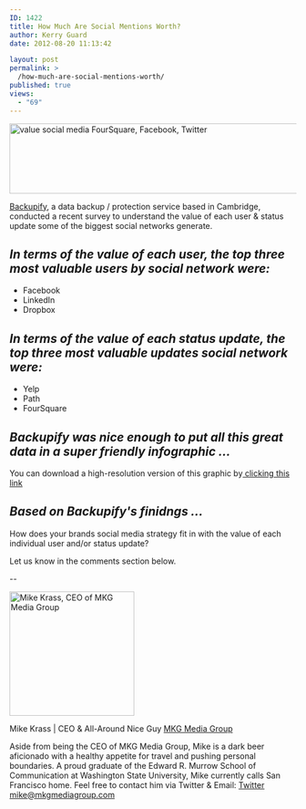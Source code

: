 ```yaml
---
ID: 1422
title: How Much Are Social Mentions Worth?
author: Kerry Guard
date: 2012-08-20 11:13:42

layout: post
permalink: >
  /how-much-are-social-mentions-worth/
published: true
views:
  - "69"
---
```

<img class="aligncenter size-full wp-image-1426" title="social chatter worth" src="http://mkgmediagroup.com/wp-content/uploads/2012/08/social-chatter-worth.png" alt="value social media FourSquare, Facebook, Twitter" width="603" height="123" />

<a href="https://www.backupify.com/" target="_blank">Backupify</a>, a data backup / protection service based in Cambridge, conducted a recent survey to understand the value of each user &amp; status update some of the biggest social networks generate.
<h2><em>In terms of the value of each user, the top three most valuable users by social network were:</em></h2>
<ul>
	<li>Facebook</li>
	<li>LinkedIn</li>
	<li>Dropbox</li>
</ul>
<h2><em>In terms of the value of each status update, the top three most valuable updates social network were:</em></h2>
<ul>
	<li>Yelp</li>
	<li>Path</li>
	<li>FourSquare</li>
</ul>
<h2><em>Backupify was nice enough to put all this great data in a super friendly infographic ...</em></h2>
You can download a high-resolution version of this graphic by<a href="http://venturebeat.files.wordpress.com/2012/04/backupify-social-data-infographic.pdf" target="_blank"> clicking this link</a>
<h2><em>Based on Backupify's finidngs ...</em></h2>
How does your brands social media strategy fit in with the value of each individual user and/or status update?

Let us know in the comments section below.

--

<img src="http://mkgmediagroup.com/wp-content/uploads/2011/08/mk_median_bw_head.jpeg" alt="Mike Krass, CEO of MKG Media Group" width="219" height="218" class="alignleft size-full wp-image-1794" />

<span itemprop="jobTitle">Mike Krass | CEO & All-Around Nice Guy</span>
<a href="http://www.mkgmediagroup.com" itemprop="url">MKG Media Group</a>
</span>

Aside from being the CEO of MKG Media Group, Mike is a dark beer aficionado with a healthy appetite for travel and pushing personal boundaries. A proud graduate of the Edward R. Murrow School of Communication at Washington State University, Mike currently calls San Francisco home. Feel free to contact him via Twitter & Email:
<a href="http://www.twitter.com/mikekrass" itemprop="url">Twitter</a>
<a href="mailto:mike@mkgmediagroup.com" itemprop="email">mike@mkgmediagroup.com</a>
</div>